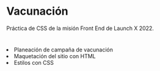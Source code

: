 # Vacunación
Práctica de CSS de la misión Front End de Launch X 2022.
#
<li>Planeación de campaña de vacunación </li>
<li>Maquetación del sitio con HTML </li>
<li>Estilos con CSS </li>
